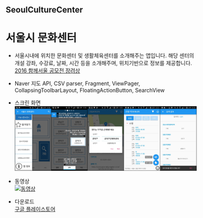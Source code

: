 ## SeoulCultureCenter

# 서울시 문화센터

- 서울시내에 위치한 문화센터 및 생활체육센터를 소개해주는 앱입니다. 해당 센터의 개설 강좌, 수강료, 날짜, 시간 등을 소개해주며, 위치기반으로 정보를 제공합니다.    
[2016 함께서울 공모전 장려상](https://mplatform.seoul.go.kr/w/contest/award/2016/wnpz/selectWinner.do)

- Naver 지도 API, CSV parser, Fragment, ViewPager, CollapsingToolbarLayout, FloatingActionButton, SearchView   

- 스크린 화면
![스크린 이미지](screenshot.png)

- 동영상  
[![동영상](http://img.youtube.com/vi/Lj3j-diKADo/0.jpg)](https://youtu.be/Lj3j-diKADo&t=0s)

- 다운로드  
[구글 플레이스토어](https://play.google.com/store/apps/details?id=com.seoul.culture)

